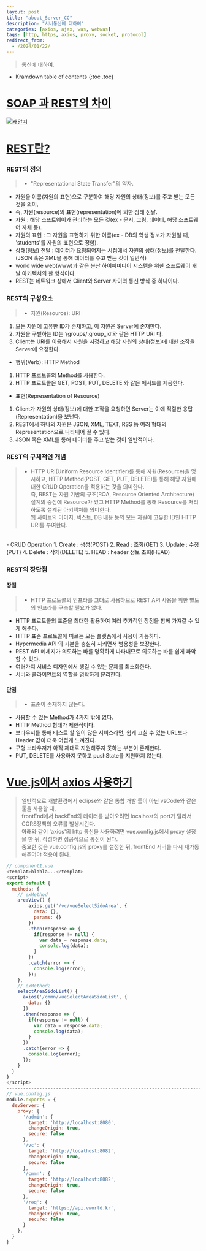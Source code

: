 ```yaml
---
layout: post
title: "about_Server_CC"
description: "서버통신에 대하여"
categories: [axios, ajax, was, webwas]
tags: [http, https, axios, proxy, socket, protocol]
redirect_from:
  - /2024/01/22/
---
```


> 통신에 대하여.

* Kramdown table of contents
{:toc .toc}

# <ins>SOAP 과 REST의 차이</ins>
>   
<a class="post-image" href="{{site.baseurl}}/assets/images/protocol/SoapRest.png">
    <img itemprop="image" data-src="{{site.baseurl}}/assets/images/protocol/SoapRest.png" src="{{site.baseurl}}/assets/javascripts/unveil/loader.gif" alt="왜안떠" />
</a>


# <ins>REST란?</ins>
### REST의 정의
> - "Representational State Transfer"의 약자.
- 자원을 이름(자원의 표현)으로 구분하여 해당 자원의 상태(정보)를 주고 받는 모든 것을 의미.
- 즉, 자원(resource)의 표현(representation)에 의한 상태 전달.
- 자원 : 해당 소프트웨어가 관리하는 모든 것(ex - 문서, 그림, 데이터, 해당 소프트웨어 자체 등).
- 자원의 표현 : 그 자원을 표현하기 위한 이름(ex - DB의 학생 정보가 자원일 때, 'students'를 자원의 표현으로 정함).
- 상태(정보) 전달 : 데이터가 요청되어지는 시점에서 자원의 상태(정보)를 전달한다.(JSON 혹은 XML을 통해 데이터를 주고 받는 것이 일반적)
- world wide web(www)과 같은 분산 하이퍼미디어 시스템을 위한 소프트웨어 개발 아키텍처의 한 형식이다.
- REST는 네트워크 상에서 Client와 Server 사이의 통신 방식 중 하나이다.

### REST의 구성요소
> - 자원(Resource): URI
1. 모든 자원에 고유한 ID가 존재하고, 이 자원은 Server에 존재한다.
2. 자원을 구별하는 ID는 ‘/groups/:group_id’와 같은 HTTP URI 다.
3. Client는 URI를 이용해서 자원을 지정하고 해당 자원의 상태(정보)에 대한 조작을 Server에 요청한다.
- 행위(Verb): HTTP Method
1. HTTP 프로토콜의 Method를 사용한다.
2. HTTP 프로토콜은 GET, POST, PUT, DELETE 와 같은 메서드를 제공한다.
- 표현(Representation of Resource)
1. Client가 자원의 상태(정보)에 대한 조작을 요청하면 Server는 이에 적절한 응답(Representation)을 보낸다.
2. REST에서 하나의 자원은 JSON, XML, TEXT, RSS 등 여러 형태의 Representation으로 나타내어 질 수 있다.
3. JSON 혹은 XML를 통해 데이터를 주고 받는 것이 일반적이다.

### REST의 구체적인 개념
> - HTTP URI(Uniform Resource Identifier)를 통해 자원(Resource)을 명시하고, HTTP Method(POST, GET, PUT, DELETE)를 통해 해당 자원에 대한 CRUD Operation을 적용하는 것을 의미한다.  
즉, REST는 자원 기반의 구조(ROA, Resource Oriented Architecture) 설계의 중심에 Resource가 있고 HTTP Method를 통해 Resource를 처리하도록 설계된 아키텍쳐를 의미한다.  
웹 사이트의 이미지, 텍스트, DB 내용 등의 모든 자원에 고유한 ID인 HTTP URI를 부여한다.  
<br/>
- CRUD Operation
1. Create : 생성(POST)
2. Read : 조회(GET)
3. Update : 수정(PUT)
4. Delete : 삭제(DELETE)
5. HEAD : header 정보 조회(HEAD)

### REST의 장단점
#### 장점
> - HTTP 프로토콜의 인프라를 그대로 사용하므로 REST API 사용을 위한 별도의 인프라를 구축할 필요가 없다.
- HTTP 프로토콜의 표준을 최대한 활용하여 여러 추가적인 장점을 함께 가져갈 수 있게 해준다.
- HTTP 표준 프로토콜에 따르는 모든 플랫폼에서 사용이 가능하다.
- Hypermedia API 의 기본을 충실히 지키면서 범용성을 보장한다.
- REST API 메세지가 의도하는 바를 명확하게 나타내므로 의도하는 바를 쉽게 파악할 수 있다.
- 여러가지 서비스 디자인에서 생길 수 있는 문제를 최소화한다.
- 서버와 클라이언트의 역할을 명확하게 분리한다.

#### 단점
> - 표준이 존재하지 않는다.
- 사용할 수 있는 Method가 4가지 밖에 없다.
- HTTP Method 형태가 제한적이다.
- 브라우저를 통해 테스트 할 일이 많은 서비스라면, 쉽게 고칠 수 있는 URL보다 Header 값이 더욱 어렵게 느껴진다.
- 구형 브라우저가 아직 제대로 지원해주지 못하는 부분이 존재한다.
- PUT, DELETE를 사용하지 못하고 pushState를 지원하지 않는다.


# <ins>Vue.js에서 axios 사용하기</ins>
> 일반적으로 개발환경에서 eclipse와 같은 통합 개발 툴이 아닌 vsCode와 같은 툴을 사용할 때,  
frontEnd에서 backEnd의 데이터를 받아오려면 localhost의 port가 달라서 CORS정책의 오류를 발생시킨다.  
아래와 같이 'axios'의 http 통신을 사용하려면 vue.config.js에서 proxy 설정을 한 뒤, 작성하면 성공적으로 통신이 된다.  
중요한 것은 vue.config.js의 proxy를 설정한 뒤, frontEnd 서버를 다시 재가동해주어야 적용이 된다.

~~~js
// component1.vue
<templat>blabla...</templat>
<script>
export default {
  methods: {
    // exMethod
    areaView() {
        axios.get('/vc/vueSelectSidoArea', {
          data: {},
          params: {}
        })
        .then(response => {
          if(response != null) {
            var data = response.data;
            console.log(data);
          }
        })
        .catch(error => {
          console.log(error);
        });
    },
    // exMethod2
    selectAreaSidoList() {
      axios('/cmmn/vueSelectAreaSidoList', {
        data: {}
      })
      .then(response => {
        if(response != null) {
          var data = response.data;
          console.log(data);
        }
      })
      .catch(error => {
        console.log(error);
      });
    }
  }
}
</script>
----------------------------------------------------------------------------------------------------------------------------------------------
// vue.config.js
module.exports = {
  devServer: {
    proxy: {
      '/admin': {
        target: 'http://localhost:8080',
        changeOrigin: true,
        secure: false
      },
      '/vc': {
        target: 'http://localhost:8082',
        changeOrigin: true,
        secure: false
      },
      '/cmmn': {
        target: 'http://localhost:8082',
        changeOrigin: true,
        secure: false
      },
      '/req': {
        target: 'https://api.vworld.kr',
        changeOrigin: true,
        secure: false
      }
    },
  }
}
~~~